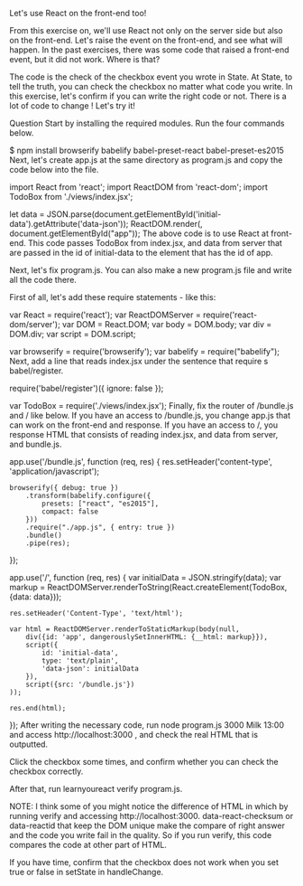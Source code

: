 Let's use React on the front-end too!

From this exercise on, we'll use React not only on the server side but also on the front-end. Let's raise the event on the front-end, and see what will happen. In the past exercises, there was some code that raised a front-end event, but it did not work. Where is that?

The code is the check of the checkbox event you wrote in State. At State, to tell the truth, you can check the checkbox no matter what code you write. In this exercise, let's confirm if you can write the right code or not. There is a lot of code to change ! Let's try it!

Question
Start by installing the required modules. Run the four commands below.

$ npm install browserify babelify babel-preset-react babel-preset-es2015
Next, let's create app.js at the same directory as program.js and copy the code below into the file.

import React from 'react';
import ReactDOM from 'react-dom';
import TodoBox from './views/index.jsx';

let data = JSON.parse(document.getElementById('initial-data').getAttribute('data-json'));
ReactDOM.render(<TodoBox data={data} />, document.getElementById("app"));
The above code is to use React at front-end. This code passes TodoBox from index.jsx, and data from server that are passed in the id of initial-data to the element that has the id of app.

Next, let's fix program.js. You can also make a new program.js file and write all the code there.

First of all, let's add these require statements - like this:

var React = require('react');
var ReactDOMServer = require('react-dom/server');
var DOM = React.DOM;
var body = DOM.body;
var div = DOM.div;
var script = DOM.script;

var browserify = require('browserify');
var babelify = require("babelify");
Next, add a line that reads index.jsx under the sentence that require s babel/register.

require('babel/register')({
    ignore: false
});

var TodoBox = require('./views/index.jsx');
Finally, fix the router of /bundle.js and / like below. If you have an access to /bundle.js, you change app.js that can work on the front-end and response. If you have an access to /, you response HTML that consists of reading index.jsx, and data from server, and bundle.js.

app.use('/bundle.js', function (req, res) {
    res.setHeader('content-type', 'application/javascript');

    browserify({ debug: true })
        .transform(babelify.configure({
            presets: ["react", "es2015"],
            compact: false
        }))
        .require("./app.js", { entry: true })
        .bundle()
        .pipe(res);
});

app.use('/', function (req, res) {
    var initialData = JSON.stringify(data);
    var markup = ReactDOMServer.renderToString(React.createElement(TodoBox, {data: data}));

    res.setHeader('Content-Type', 'text/html');

    var html = ReactDOMServer.renderToStaticMarkup(body(null,
        div({id: 'app', dangerouslySetInnerHTML: {__html: markup}}),
        script({
            id: 'initial-data',
            type: 'text/plain',
            'data-json': initialData
        }),
        script({src: '/bundle.js'})
    ));

    res.end(html);
});
After writing the necessary code, run node program.js 3000 Milk 13:00 and access http://localhost:3000 , and check the real HTML that is outputted.

Click the checkbox some times, and confirm whether you can check the checkbox correctly.

After that, run learnyoureact verify program.js.

NOTE: I think some of you might notice the difference of HTML in which by running verify and accessing http://localhost:3000. data-react-checksum or data-reactid that keep the DOM unique make the compare of right answer and the code you write fail in the quality. So if you run verify, this code compares the code at other part of HTML.

If you have time, confirm that the checkbox does not work when you set true or false in setState in handleChange.